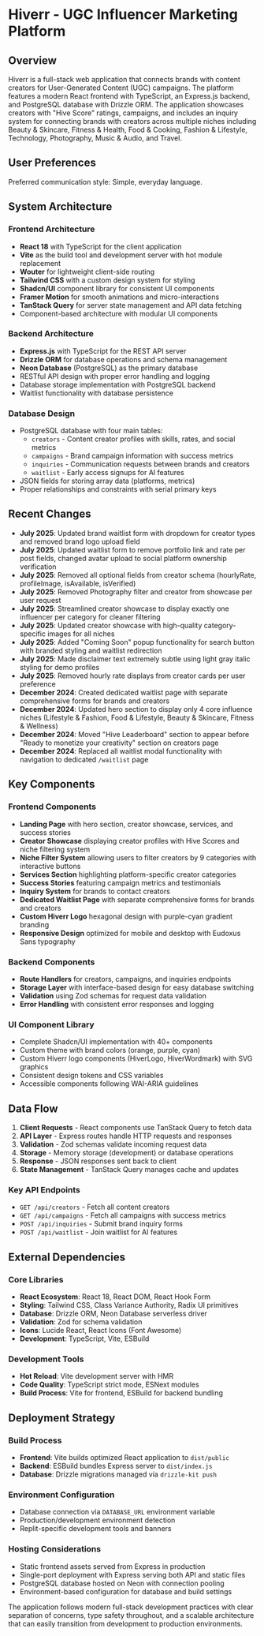 # Hiverr - UGC Influencer Marketing Platform

## Overview

Hiverr is a full-stack web application that connects brands with content creators for User-Generated Content (UGC) campaigns. The platform features a modern React frontend with TypeScript, an Express.js backend, and PostgreSQL database with Drizzle ORM. The application showcases creators with "Hive Score" ratings, campaigns, and includes an inquiry system for connecting brands with creators across multiple niches including Beauty & Skincare, Fitness & Health, Food & Cooking, Fashion & Lifestyle, Technology, Photography, Music & Audio, and Travel.

## User Preferences

Preferred communication style: Simple, everyday language.

## System Architecture

### Frontend Architecture
- **React 18** with TypeScript for the client application
- **Vite** as the build tool and development server with hot module replacement
- **Wouter** for lightweight client-side routing
- **Tailwind CSS** with a custom design system for styling
- **Shadcn/UI** component library for consistent UI components
- **Framer Motion** for smooth animations and micro-interactions
- **TanStack Query** for server state management and API data fetching
- Component-based architecture with modular UI components

### Backend Architecture
- **Express.js** with TypeScript for the REST API server
- **Drizzle ORM** for database operations and schema management
- **Neon Database** (PostgreSQL) as the primary database
- RESTful API design with proper error handling and logging
- Database storage implementation with PostgreSQL backend
- Waitlist functionality with database persistence

### Database Design
- PostgreSQL database with four main tables:
  - `creators` - Content creator profiles with skills, rates, and social metrics
  - `campaigns` - Brand campaign information with success metrics
  - `inquiries` - Communication requests between brands and creators
  - `waitlist` - Early access signups for AI features
- JSON fields for storing array data (platforms, metrics)
- Proper relationships and constraints with serial primary keys

## Recent Changes
- **July 2025**: Updated brand waitlist form with dropdown for creator types and removed brand logo upload field
- **July 2025**: Updated waitlist form to remove portfolio link and rate per post fields, changed avatar upload to social platform ownership verification
- **July 2025**: Removed all optional fields from creator schema (hourlyRate, profileImage, isAvailable, isVerified)
- **July 2025**: Removed Photography filter and creator from showcase per user request
- **July 2025**: Streamlined creator showcase to display exactly one influencer per category for cleaner filtering
- **July 2025**: Updated creator showcase with high-quality category-specific images for all niches
- **July 2025**: Added "Coming Soon" popup functionality for search button with branded styling and waitlist redirection
- **July 2025**: Made disclaimer text extremely subtle using light gray italic styling for demo profiles
- **July 2025**: Removed hourly rate displays from creator cards per user preference
- **December 2024**: Created dedicated waitlist page with separate comprehensive forms for brands and creators
- **December 2024**: Updated hero section to display only 4 core influence niches (Lifestyle & Fashion, Food & Lifestyle, Beauty & Skincare, Fitness & Wellness)
- **December 2024**: Moved "Hive Leaderboard" section to appear before "Ready to monetize your creativity" section on creators page
- **December 2024**: Replaced all waitlist modal functionality with navigation to dedicated `/waitlist` page

## Key Components

### Frontend Components
- **Landing Page** with hero section, creator showcase, services, and success stories
- **Creator Showcase** displaying creator profiles with Hive Scores and niche filtering system
- **Niche Filter System** allowing users to filter creators by 9 categories with interactive buttons
- **Services Section** highlighting platform-specific creator categories
- **Success Stories** featuring campaign metrics and testimonials
- **Inquiry System** for brands to contact creators
- **Dedicated Waitlist Page** with separate comprehensive forms for brands and creators
- **Custom Hiverr Logo** hexagonal design with purple-cyan gradient branding
- **Responsive Design** optimized for mobile and desktop with Eudoxus Sans typography

### Backend Components
- **Route Handlers** for creators, campaigns, and inquiries endpoints
- **Storage Layer** with interface-based design for easy database switching
- **Validation** using Zod schemas for request data validation
- **Error Handling** with consistent error responses and logging

### UI Component Library
- Complete Shadcn/UI implementation with 40+ components
- Custom theme with brand colors (orange, purple, cyan)
- Custom Hiverr logo components (HiverLogo, HiverWordmark) with SVG graphics
- Consistent design tokens and CSS variables
- Accessible components following WAI-ARIA guidelines

## Data Flow

1. **Client Requests** - React components use TanStack Query to fetch data
2. **API Layer** - Express routes handle HTTP requests and responses
3. **Validation** - Zod schemas validate incoming request data
4. **Storage** - Memory storage (development) or database operations
5. **Response** - JSON responses sent back to client
6. **State Management** - TanStack Query manages cache and updates

### Key API Endpoints
- `GET /api/creators` - Fetch all content creators
- `GET /api/campaigns` - Fetch all campaigns with success metrics
- `POST /api/inquiries` - Submit brand inquiry forms
- `POST /api/waitlist` - Join waitlist for AI features

## External Dependencies

### Core Libraries
- **React Ecosystem**: React 18, React DOM, React Hook Form
- **Styling**: Tailwind CSS, Class Variance Authority, Radix UI primitives
- **Database**: Drizzle ORM, Neon Database serverless driver
- **Validation**: Zod for schema validation
- **Icons**: Lucide React, React Icons (Font Awesome)
- **Development**: TypeScript, Vite, ESBuild

### Development Tools
- **Hot Reload**: Vite development server with HMR
- **Code Quality**: TypeScript strict mode, ESNext modules
- **Build Process**: Vite for frontend, ESBuild for backend bundling

## Deployment Strategy

### Build Process
- **Frontend**: Vite builds optimized React application to `dist/public`
- **Backend**: ESBuild bundles Express server to `dist/index.js`
- **Database**: Drizzle migrations managed via `drizzle-kit push`

### Environment Configuration
- Database connection via `DATABASE_URL` environment variable
- Production/development environment detection
- Replit-specific development tools and banners

### Hosting Considerations
- Static frontend assets served from Express in production
- Single-port deployment with Express serving both API and static files
- PostgreSQL database hosted on Neon with connection pooling
- Environment-based configuration for database and build settings

The application follows modern full-stack development practices with clear separation of concerns, type safety throughout, and a scalable architecture that can easily transition from development to production environments.